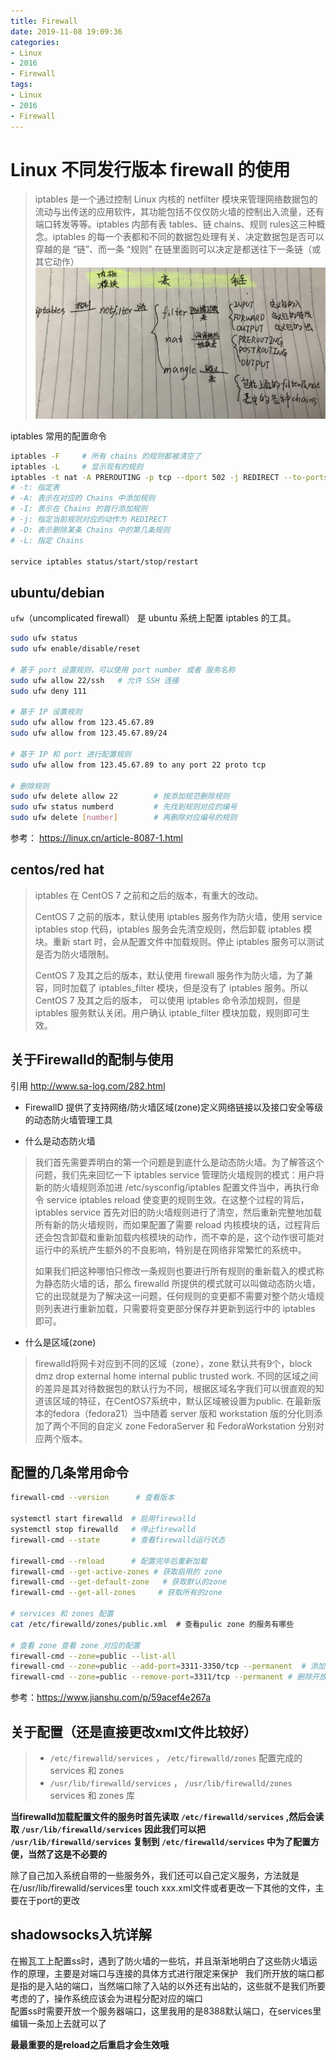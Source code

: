 ```yaml
---
title: Firewall
date: 2019-11-08 19:09:36
categories:
- Linux
- 2016
- Firewall
tags:
- Linux
- 2016
- Firewall
---
```

# Linux 不同发行版本 firewall 的使用

> iptables 是一个通过控制 Linux 内核的 netfilter 模块来管理网络数据包的流动与出传送的应用软件，其功能包括不仅仅防火墙的控制出入流量，还有端口转发等等。iptables 内部有表 tables、链 chains、规则 rules这三种概念。iptables 的每一个表都和不同的数据包处理有关、决定数据包是否可以穿越的是 “链”、而一条 “规则” 在链里面则可以决定是都送往下一条链（或其它动作）
    ![iptables](./Firewall/iptables.png)

iptables 常用的配置命令
```bash
iptables -F     # 所有 chains 的规则都被清空了
iptables -L     # 显示现有的规则
iptables -t nat -A PREROUTING -p tcp --dport 502 -j REDIRECT --to-ports 5020
# -t: 指定表
# -A: 表示在对应的 Chains 中添加规则
# -I: 表示在 Chains 的首行添加规则
# -j: 指定当前规则对应的动作为 REDIRECT
# -D: 表示删除某条 Chains 中的第几条规则
# -L: 指定 Chains

service iptables status/start/stop/restart
```
## ubuntu/debian

`ufw`（uncomplicated firewall） 是 ubuntu 系统上配置 iptables 的工具。

```bash
sudo ufw status
sudo ufw enable/disable/reset

# 基于 port 设置规则，可以使用 port number 或者 服务名称
sudo ufw allow 22/ssh   # 允许 SSH 连接
sudo ufw deny 111

# 基于 IP 设置规则
sudo ufw allow from 123.45.67.89
sudo ufw allow from 123.45.67.89/24

# 基于 IP 和 port 进行配置规则
sudo ufw allow from 123.45.67.89 to any port 22 proto tcp

# 删除规则
sudo ufw delete allow 22        # 按添加规范删除规则
sudo ufw status numberd         # 先找到规则对应的编号
sudo ufw delete [number]        # 再删除对应编号的规则
```
参考： https://linux.cn/article-8087-1.html

## centos/red hat

> iptables 在 CentOS 7 之前和之后的版本，有重大的改动。
>
> CentOS 7 之前的版本，默认使用 iptables 服务作为防火墙，使用 service iptables stop 代码，iptables 服务会先清空规则，然后卸载 iptables 模块。重新 start 时，会从配置文件中加载规则。停止 iptables 服务可以测试是否为防火墙限制。
>
> CentOS 7 及其之后的版本，默认使用 firewall 服务作为防火墙，为了兼容，同时加载了 iptables_filter 模块，但是没有了 iptables 服务。所以 CentOS 7 及其之后的版本， 可以使用 iptables 命令添加规则，但是 iptables 服务默认关闭。用户确认 iptable_filter 模块加载，规则即可生效。

##  关于Firewalld的配制与使用  

引用 http://www.sa-log.com/282.html

- FirewallD 提供了支持网络/防火墙区域(zone)定义网络链接以及接口安全等级的动态防火墙管理工具  

- 什么是动态防火墙

> 我们首先需要弄明白的第一个问题是到底什么是动态防火墙。为了解答这个问题，我们先来回忆一下 iptables service 管理防火墙规则的模式：用户将新的防火墙规则添加进 /etc/sysconfig/iptables 配置文件当中，再执行命令 service iptables reload 使变更的规则生效。在这整个过程的背后，iptables service 首先对旧的防火墙规则进行了清空，然后重新完整地加载所有新的防火墙规则，而如果配置了需要 reload 内核模块的话，过程背后还会包含卸载和重新加载内核模块的动作，而不幸的是，这个动作很可能对运行中的系统产生额外的不良影响，特别是在网络非常繁忙的系统中。
>
> 如果我们把这种哪怕只修改一条规则也要进行所有规则的重新载入的模式称为静态防火墙的话，那么 firewalld 所提供的模式就可以叫做动态防火墙，它的出现就是为了解决这一问题，任何规则的变更都不需要对整个防火墙规则列表进行重新加载，只需要将变更部分保存并更新到运行中的 iptables 即可。

- 什么是区域(zone)

> firewalld将网卡对应到不同的区域（zone），zone 默认共有9个，block dmz drop external home internal public trusted work.
不同的区域之间的差异是其对待数据包的默认行为不同，根据区域名字我们可以很直观的知道该区域的特征，在CentOS7系统中，默认区域被设置为public.
在最新版本的fedora（fedora21）当中随着 server 版和 workstation 版的分化则添加了两个不同的自定义 zone FedoraServer 和 FedoraWorkstation 分别对应两个版本。

## 配置的几条常用命令  

```bash
firewall-cmd --version      # 查看版本

systemctl start firewalld  # 启用firewalld  
systemctl stop firewalld   # 停止firewalld  
firewall-cmd --state       # 查看firewalld运行状态

firewall-cmd --reload      # 配置完毕后重新加载  
firewall-cmd --get-active-zones # 获取启用的 zone
firewall-cmd --get-default-zone   # 获取默认的zone  
firewall-cmd --get-all-zones     # 获取所有的zone

# services 和 zones 配置  
cat /etc/firewalld/zones/public.xml  # 查看pulic zone 的服务有哪些  

# 查看 zone 查看 zone 对应的配置
firewall-cmd --zone=public --list-all 
firewall-cmd --zone=public --add-port=3311-3350/tcp --permanent  # 添加开放端口
firewall-cmd --zone=public --remove-port=3311/tcp --permanent # 删除开放的端口
```
参考：https://www.jianshu.com/p/59acef4e267a

## 关于配置（还是直接更改xml文件比较好）

>- `/etc/firewalld/services`  ，  `/etc/firewalld/zones`   配置完成的 services 和 zones
>- `/usr/lib/firewalld/services`  ，  `/usr/lib/firewalld/zones`   services 和 zones 库

**当firewalld加载配置文件的服务时首先读取 `/etc/firewalld/services` ,然后会读取 `/usr/lib/firewalld/services` 因此我们可以把 `/usr/lib/firewalld/services` 复制到  `/etc/firewalld/services` 中为了配置方便，当然了这是不必要的**  

除了自己加入系统自带的一些服务外，我们还可以自己定义服务，方法就是在/usr/lib/firewalld/services里 touch xxx.xml文件或者更改一下其他的文件，主要在于port的更改  

## shadowsocks入坑详解  

在搬瓦工上配置ss时，遇到了防火墙的一些坑，并且渐渐地明白了这些防火墙运作的原理，主要是对端口与连接的具体方式进行限定来保护  
我们所开放的端口都是指的是入站的端口，当然端口除了入站的以外还有出站的，这些就不是我们所要考虑的了，操作系统应该会为进程分配对应的端口   
配置ss时需要开放一个服务器端口，这里我用的是8388默认端口，在services里编辑一条加上去就可以了

**最最重要的是reload之后重启才会生效哦**

























